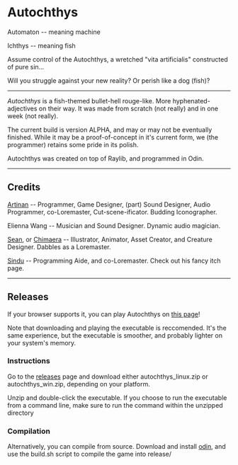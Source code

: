# Autochthys
Automaton -- meaning machine

Ichthys -- meaning fish

Assume control of the Autochthys, a wretched "vita artificialis" constructed of pure sin...

Will you struggle against your new reality? Or perish like a dog (fish)?

---

*Autochthys* is a fish-themed bullet-hell rouge-like. More hyphenated-adjectives on their way. It was made from scratch (not really) and in one week (not really).

The current build is version ALPHA, and may or may not be eventually finished. While it may be a proof-of-concept in it's current form, we (the programmer) retains some pride in its polish.

Autochthys was created on top of Raylib, and programmed in Odin.

---

## Credits

[Artinan](https://artinan.itch.io/) -- Programmer, Game Designer, (part) Sound Designer, Audio Programmer, co-Loremaster, Cut-scene-ificator. Budding Iconographer.

Elienna Wang -- Musician and Sound Designer. Dynamic audio magician.

[Sean](https://github.com/SeanHub-13), or [Chimaera](https://chimaera212.itch.io/) -- Illustrator, Animator, Asset Creator, and Creature Designer. Dabbles as a Loremaster.

[Sindu](https://sandeww.itch.io/) -- Programming Aide, and co-Loremaster. Check out his fancy itch page.


---

## Releases

If your browser supports it, you can play Autochthys on [this page](https://artinan.itch.io/autochthys)!

Note that downloading and playing the executable is reccomended. It's the same experience, but the executable is smoother, and probably lighter on your system's memory.

### Instructions

Go to the [releases](https://github.com/ArtiN4N/Autochthys/releases) page and download either autochthys_linux.zip or autochthys_win.zip, depending on your platform.

Unzip and double-click the executable. If you choose to run the executable from a command line, make sure to run the command within the unzipped directory

### Compilation

Alternatively, you can compile from source. Download and install [odin](https://odin-lang.org/), and use the build.sh script to compile the game into release/